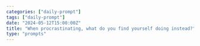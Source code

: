 ```yaml
---
categories: ["daily-prompt"]
tags: ["daily-prompt"]
date: "2024-05-12T15:00:00Z"
title: "When procrastinating, what do you find yourself doing instead?"
type: "prompts"
---
```

